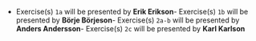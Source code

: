 - Exercise(s) `1a` will be presented by **Erik Erikson**- Exercise(s) `1b` will be presented by **Börje Börjeson**- Exercise(s) `2a-b` will be presented by **Anders Andersson**- Exercise(s) `2c` will be presented by **Karl Karlson**